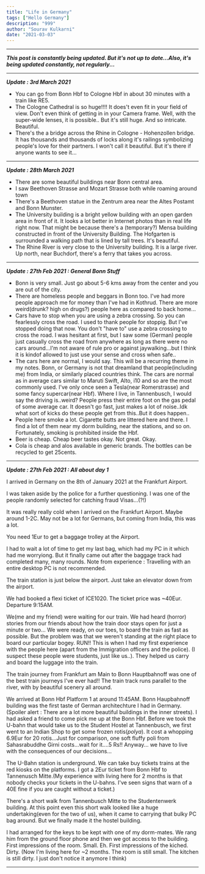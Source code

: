 ```yaml
---
title: "Life in Germany"
tags: ["Hello Germany"]
description: "999"
author: "Sourav Kulkarni"
date: "2021-03-03"
---
```

---
***This post is constantly being updated. But it's not up to date...Also, it's being updated constantly, not regularly...***

---
***Update : 3rd March 2021***

- You can go from Bonn Hbf to Cologne Hbf in about 30 minutes with a train like RE5.
- The Cologne Cathedral is so huge!!!! It does't even fit in your field of view. Don't even think of getting in in your Camera frame. Well, with the super-wide lenses, it is possible.. But it's still huge. And so intricate. Beautiful.
- There's the a bridge across the Rhine in Cologne - Hohenzollen bridge. It has thousands and thousands of locks along it's railings symbolizing people's love for their partners. I won't call it beautiful. But it's there if anyone wants to see it...

---
***Update : 28th March 2021***
- There are some beautiful buildings near Bonn central area. 
- I saw Beethoven Strasse and Mozart Strasse both while roaming around town
- There's a Beethoven statue in the Zentrum area near the Altes Postamt and Bonn Munster.
- The University building is a bright yellow building with an open garden area in front of it. It looks a lot better in Internet photos than in real life right now. That might be because there's a (temporary?)
Mensa building constructed in front of the University Building. The Hofgarten is surrounded a walking path that is lined by tall trees. It's beautiful.
- The Rhine River is very close to the University building. It is a large river. Up north, near Buchdorf, there's a ferry that takes you across.

---
***Update : 27th Feb 2021 : General Bonn Stuff***

- Bonn is very small. Just go about 5-6 kms away from the center and you are out of the city.
- There are homeless people and beggars in Bonn too. I've had more people approach me for money than I've had in Kothrud. There are more weird(drunk? high on drugs?) people here as compared to back home...
- Cars have to stop when you are using a zebra crossing. So you can fearlessly cross the road. I used to thank people for stoppig. But I've stopped doing that now. You don't "have to" use a zebra crossing to cross the road. I was hesitant at first, but I saw some (German) people just casually cross the road from anywhere as long as there were no cars around...I'm not aware of rule pro or against jaywalking...but I think it is kindof allowed to just use your sense and cross when safe..
- The cars here are normal, I would say. This will be a recurring theme in my notes. Bonn, or Germany is not that dreamland that people(including me) from India, or similarly placed countries think. The cars are normal as in average cars similar to Maruti Swift, Alto, i10 and so are the most commonly used. I've only once seen a Tesla(near Romerstrasse) and some fancy supercar(near Hbf). Where I live, in Tannenbusch, I would say the driving is..weird? People press their entire foot on the gas pedal of some average car. It doesn't go fast, just makes a lot of noise..Idk what sort of kicks do these people get from this..But it does happen.. 
- People here smoke a lot. Cigarette butts are littered here and there. I find a lot of them near my dorm building, near the stations, and so on. Fortunately, smoking is prohibited inside the Hbf.
- Beer is cheap. Cheap beer tastes okay. Not great. Okay. 
- Cola is cheap and alos available in generic brands. The bottles can be recycled to get 25cents.

---
***Update : 27th Feb 2021 : All about day 1***

I arrived in Germany on the 8th of January 2021 at the Frankfurt Airport.

I was taken aside by the police for a further questioning. I was one of the people randomly selected for catching fraud Visas...(?!)

It was really really cold when I arrived on the Frankfurt Airport. Maybe around 1-2C. May not be a lot for Germans, but coming from India, this was a lot.

You need 1Eur to get a baggage trolley at the Airport.

I had to wait a lot of time to get my last bag, which had my PC in it which had me worryiong. But it finally came out after the baggage track had completed many, many rounds. Note from experience : Travelling with an entire desktop PC is not recommended.

The train station is just below the airport. Just take an elevator down from the airport.

We had booked a flexi ticket of ICE1020. The ticket price was ~40Eur. Departure 9:15AM.

We(me and my friend) were waiting for our train. We had heard (horror) stories from our friends about how the train door stays open for just a minute or two... We were ready, on our toes, to board the train as fast as possible. But the problem was that we weren't standing at the right place to board our particular bogey. RUN!! This is when I had my first experience with the people here (apart from the Immigration officers and the police). (I suspect these people were students, just like us..). They helped us carry and board the luggage into the train. 

The train journey from Frankfurt am Main to Bonn Hauptbahnoff was one of the best train journeys I've ever had!! The train track runs parallel to the river, with by beautiful scenery all around. 

We arrived at Bonn Hbf Platform 1 at around 11:45AM. Bonn Haupbahnoff building was the first taste of German architechture I had in Germany.(Spoiler alert : There are a lot more beautiful buildings in the inner streets). I had asked a friend to come pick me up at the Bonn Hbf. Before we took the U-bahn that would take us to the Student Hostel at Tannenbusch, we first went to an Indian Shop to get some frozen rotis(*polya*). It cost a whopping 6.9Eur for 20 rotis...Just for comparison, one soft fluffy poli from Sahasrabuddhe Girni costs...wait for it....5 Rs!! Anyway... we have to live with the consequences of our decisions...

The U-Bahn station is underground. We can take buy tickets trains at the red kiosks on the platforms. I got a 2Eur ticket from Bonn Hbf to Tannenusch Mitte.(My experience with living here for 2 months is that nobody checks your tickets in the U-bahns. I've seen signs that warn of a 40E fine if you are caught without a ticket.)

There's a short walk from Tannenbusch Mitte to the Studentenwerk building. At this point even this short walk looked like a huge undertaking(even for the two of us), when it came to carrying that bulky PC bag around. But we finally made it the hostel building.

I had arranged for the keys to be kept with one of my dorm-mates. We rang him from the ground floor phone and then we got access to the building. First impressions of the room. Small. Eh. First impressions of the kiched. Dirty. (Now I'm living here for ~2 months. The room is still small. The kitchen is still dirty. I just don't notice it anymore I think)

---




